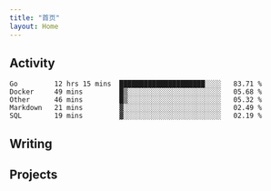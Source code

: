 ```yaml
---
title: "首页"
layout: Home
---
```


## Activity
<!--START_SECTION:waka-->
```text
Go         12 hrs 15 mins  █████████████████████░░░░   83.71 % 
Docker     49 mins         █▒░░░░░░░░░░░░░░░░░░░░░░░   05.68 % 
Other      46 mins         █▒░░░░░░░░░░░░░░░░░░░░░░░   05.32 % 
Markdown   21 mins         ▓░░░░░░░░░░░░░░░░░░░░░░░░   02.49 % 
SQL        19 mins         ▓░░░░░░░░░░░░░░░░░░░░░░░░   02.19 % 
```
<!--END_SECTION:waka-->

## Writing
<PindedPosts />

## Projects
<Projects />
